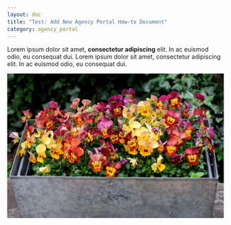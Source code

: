 ```yaml
---
layout: doc
title: "Test: Add New Agency Portal How-to Document"
category: agency_portal
---
```

Lorem ipsum dolor sit amet, **consectetur adipiscing** elit. In ac euismod odio, eu consequat dui. Lorem ipsum dolor sit amet, consectetur adipiscing elit. In ac euismod odio, eu consequat dui.

![](/assets/uploads/dsc02920.jpg "Happy Summer 2020!")